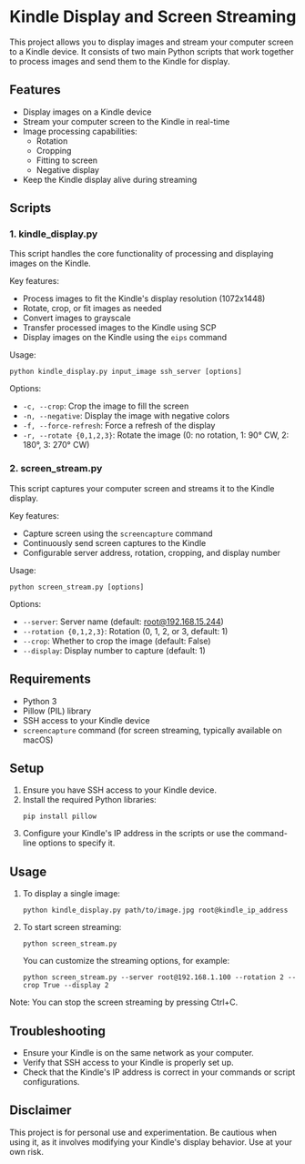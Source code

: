 # Kindle Display and Screen Streaming

This project allows you to display images and stream your computer screen to a Kindle device. It consists of two main Python scripts that work together to process images and send them to the Kindle for display.

## Features

- Display images on a Kindle device
- Stream your computer screen to the Kindle in real-time
- Image processing capabilities:
  - Rotation
  - Cropping
  - Fitting to screen
  - Negative display
- Keep the Kindle display alive during streaming

## Scripts

### 1. kindle_display.py

This script handles the core functionality of processing and displaying images on the Kindle.

Key features:
- Process images to fit the Kindle's display resolution (1072x1448)
- Rotate, crop, or fit images as needed
- Convert images to grayscale
- Transfer processed images to the Kindle using SCP
- Display images on the Kindle using the `eips` command

Usage:
```
python kindle_display.py input_image ssh_server [options]
```

Options:
- `-c, --crop`: Crop the image to fill the screen
- `-n, --negative`: Display the image with negative colors
- `-f, --force-refresh`: Force a refresh of the display
- `-r, --rotate {0,1,2,3}`: Rotate the image (0: no rotation, 1: 90° CW, 2: 180°, 3: 270° CW)

### 2. screen_stream.py

This script captures your computer screen and streams it to the Kindle display.

Key features:
- Capture screen using the `screencapture` command
- Continuously send screen captures to the Kindle
- Configurable server address, rotation, cropping, and display number

Usage:
```
python screen_stream.py [options]
```

Options:
- `--server`: Server name (default: root@192.168.15.244)
- `--rotation {0,1,2,3}`: Rotation (0, 1, 2, or 3, default: 1)
- `--crop`: Whether to crop the image (default: False)
- `--display`: Display number to capture (default: 1)

## Requirements

- Python 3
- Pillow (PIL) library
- SSH access to your Kindle device
- `screencapture` command (for screen streaming, typically available on macOS)

## Setup

1. Ensure you have SSH access to your Kindle device.
2. Install the required Python libraries:
   ```
   pip install pillow
   ```
3. Configure your Kindle's IP address in the scripts or use the command-line options to specify it.

## Usage

1. To display a single image:
   ```
   python kindle_display.py path/to/image.jpg root@kindle_ip_address
   ```

2. To start screen streaming:
   ```
   python screen_stream.py
   ```
   You can customize the streaming options, for example:
   ```
   python screen_stream.py --server root@192.168.1.100 --rotation 2 --crop True --display 2
   ```

Note: You can stop the screen streaming by pressing Ctrl+C.

## Troubleshooting

- Ensure your Kindle is on the same network as your computer.
- Verify that SSH access to your Kindle is properly set up.
- Check that the Kindle's IP address is correct in your commands or script configurations.

## Disclaimer

This project is for personal use and experimentation. Be cautious when using it, as it involves modifying your Kindle's display behavior. Use at your own risk.

